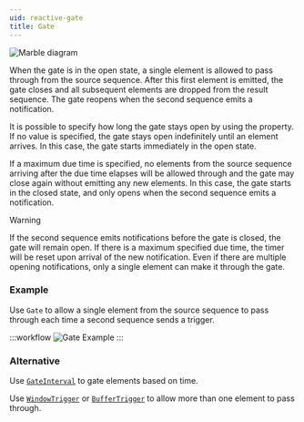 ```yaml
---
uid: reactive-gate
title: Gate
---
```


![Marble diagram](~/images/reactive-gate.svg)

When the gate is in the open state, a single element is allowed to pass through from the source sequence. After this first element is emitted, the gate closes and all subsequent elements are dropped from the result sequence. The gate reopens when the second sequence emits a notification. 

It is possible to specify how long the gate stays open by using the <xref href="Bonsai.Reactive.Gate.DueTime"/> property. If no value is specified, the gate stays open indefinitely until an element arrives. In this case, the gate starts immediately in the open state.

If a maximum due time is specified, no elements from the source sequence arriving after the due time elapses will be allowed through and the gate may close again without emitting any new elements. In this case, the gate starts in the closed state, and only opens when the second sequence emits a notification.

> [!Warning]
> If the second sequence emits notifications before the gate is closed, the gate will remain open. If there is a maximum specified due time, the timer will be reset upon arrival of the new notification. Even if there are multiple opening notifications, only a single element can make it through the gate.

### Example

Use `Gate` to allow a single element from the source sequence to pass through each time a second sequence sends a trigger.

:::workflow
![Gate Example](../workflows/reactive-gate-example.bonsai)
:::

### Alternative

Use [`GateInterval`](xref:Bonsai.Reactive.GateInterval) to gate elements based on time.

Use [`WindowTrigger`](xref:Bonsai.Reactive.WindowTrigger) or [`BufferTrigger`](xref:Bonsai.Reactive.BufferTrigger) to allow more than one element to pass through.